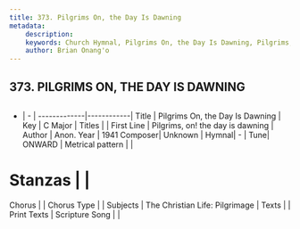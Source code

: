 ```yaml
---
title: 373. Pilgrims On, the Day Is Dawning
metadata:
    description: 
    keywords: Church Hymnal, Pilgrims On, the Day Is Dawning, Pilgrims, on! the day is dawning, 
    author: Brian Onang'o
---
```



## 373. PILGRIMS ON, THE DAY IS DAWNING

```txt

```

- |   -  |
-------------|------------|
Title | Pilgrims On, the Day Is Dawning |
Key | C Major |
Titles |  |
First Line | Pilgrims, on! the day is dawning |
Author | Anon.
Year | 1941
Composer| Unknown |
Hymnal|  - |
Tune| ONWARD  |
Metrical pattern | |
# Stanzas |  |
Chorus |  |
Chorus Type |  |
Subjects | The Christian Life: Pilgrimage |
Texts |  |
Print Texts | 
Scripture Song |  |
  
